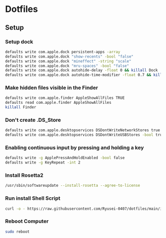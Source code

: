 # Dotfiles

## Setup

### Setup dock

```sh
defaults write com.apple.dock persistent-apps -array
defaults write com.apple.dock "show-recents" -bool "false"
defaults write com.apple.dock "mineffect" -string "scale"
defaults write com.apple.dock "mru-spaces" -bool "false"
defaults write com.apple.dock autohide-delay -float 0 && killall Dock
defaults write com.apple.dock autohide-time-modifier -float 0.7 && killall Dock
```

### Make hidden files visible in the Finder

```sh
defaults write com.apple.finder AppleShowAllFiles TRUE
defaults read com.apple.finder AppleShowAllFiles
killall Finder
```

### Don't create .DS_Store

```sh
defaults write com.apple.desktopservices DSDontWriteNetworkStores true
defaults write com.apple.desktopservices DSDontWriteUSBStores -bool true
```

### Enabling continuous input by pressing and holding a key

```sh
defaults write -g ApplePressAndHoldEnabled -bool false
defaults write -g KeyRepeat -int 2
```

### Install Rosetta2

```sh
/usr/sbin/softwareupdate --install-rosetta --agree-to-license
```

### Run install Shell Script

```sh
curl -o - https://raw.githubusercontent.com/Ryusei-0407/dotfiles/main/install.sh | sh
```

### Reboot Computer

```sh
sudo reboot
```
